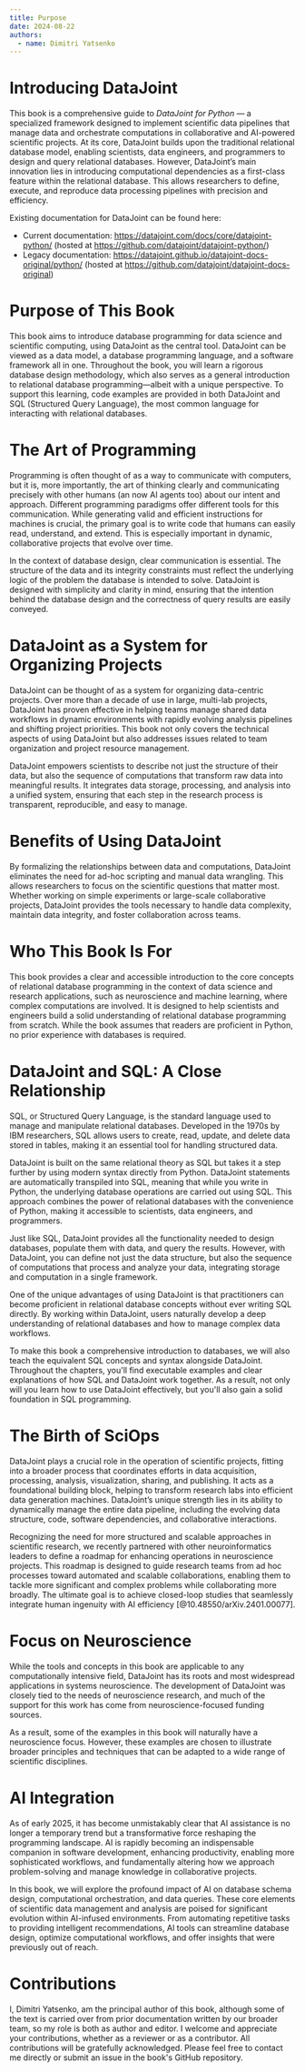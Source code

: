 ```yaml
---
title: Purpose
date: 2024-08-22
authors:
  - name: Dimitri Yatsenko
---
```


# Introducing DataJoint

This book is a comprehensive guide to *DataJoint for Python* — a specialized framework designed to implement scientific data pipelines that manage data and orchestrate computations in collaborative and AI-powered scientific projects. At its core, DataJoint builds upon the traditional relational database model, enabling scientists, data engineers, and programmers to design and query relational databases. However, DataJoint’s main innovation lies in introducing computational dependencies as a first-class feature within the relational database. This allows researchers to define, execute, and reproduce data processing pipelines with precision and efficiency.

Existing documentation for DataJoint can be found here:
* Current documentation: https://datajoint.com/docs/core/datajoint-python/  (hosted at https://github.com/datajoint/datajoint-python/)
* Legacy documentation: https://datajoint.github.io/datajoint-docs-original/python/ (hosted at https://github.com/datajoint/datajoint-docs-original)

# Purpose of This Book

This book aims to introduce database programming for data science and scientific computing, using DataJoint as the central tool. DataJoint can be viewed as a data model, a database programming language, and a software framework all in one. Throughout the book, you will learn a rigorous database design methodology, which also serves as a general introduction to relational database programming—albeit with a unique perspective. To support this learning, code examples are provided in both DataJoint and SQL (Structured Query Language), the most common language for interacting with relational databases.

# The Art of Programming

Programming is often thought of as a way to communicate with computers, but it is, more importantly, the art of thinking clearly and communicating precisely with other humans (an now AI agents too) about our intent and approach. Different programming paradigms offer different tools for this communication. While generating valid and efficient instructions for machines is crucial, the primary goal is to write code that humans can easily read, understand, and extend. This is especially important in dynamic, collaborative projects that evolve over time.

In the context of database design, clear communication is essential. The structure of the data and its integrity constraints must reflect the underlying logic of the problem the database is intended to solve. DataJoint is designed with simplicity and clarity in mind, ensuring that the intention behind the database design and the correctness of query results are easily conveyed.

# DataJoint as a System for Organizing Projects

DataJoint can be thought of as a system for organizing data-centric projects. Over more than a decade of use in large, multi-lab projects, DataJoint has proven effective in helping teams manage shared data workflows in dynamic environments with rapidly evolving analysis pipelines and shifting project priorities. This book not only covers the technical aspects of using DataJoint but also addresses issues related to team organization and project resource management.

DataJoint empowers scientists to describe not just the structure of their data, but also the sequence of computations that transform raw data into meaningful results. It integrates data storage, processing, and analysis into a unified system, ensuring that each step in the research process is transparent, reproducible, and easy to manage.

# Benefits of Using DataJoint

By formalizing the relationships between data and computations, DataJoint eliminates the need for ad-hoc scripting and manual data wrangling. This allows researchers to focus on the scientific questions that matter most. Whether working on simple experiments or large-scale collaborative projects, DataJoint provides the tools necessary to handle data complexity, maintain data integrity, and foster collaboration across teams.

# Who This Book Is For

This book provides a clear and accessible introduction to the core concepts of relational database programming in the context of data science and research applications, such as neuroscience and machine learning, where complex computations are involved. It is designed to help scientists and engineers build a solid understanding of relational database programming from scratch. While the book assumes that readers are proficient in Python, no prior experience with databases is required.


# DataJoint and SQL: A Close Relationship

SQL, or Structured Query Language, is the standard language used to manage and manipulate relational databases. Developed in the 1970s by IBM researchers, SQL allows users to create, read, update, and delete data stored in tables, making it an essential tool for handling structured data.

DataJoint is built on the same relational theory as SQL but takes it a step further by using modern syntax directly from Python. DataJoint statements are automatically transpiled into SQL, meaning that while you write in Python, the underlying database operations are carried out using SQL. This approach combines the power of relational databases with the convenience of Python, making it accessible to scientists, data engineers, and programmers.

Just like SQL, DataJoint provides all the functionality needed to design databases, populate them with data, and query the results. However, with DataJoint, you can define not just the data structure, but also the sequence of computations that process and analyze your data, integrating storage and computation in a single framework.

One of the unique advantages of using DataJoint is that practitioners can become proficient in relational database concepts without ever writing SQL directly. By working within DataJoint, users naturally develop a deep understanding of relational databases and how to manage complex data workflows.

To make this book a comprehensive introduction to databases, we will also teach the equivalent SQL concepts and syntax alongside DataJoint. Throughout the chapters, you'll find executable examples and clear explanations of how SQL and DataJoint work together. As a result, not only will you learn how to use DataJoint effectively, but you'll also gain a solid foundation in SQL programming.

# The Birth of SciOps
DataJoint plays a crucial role in the operation of scientific projects, fitting into a broader process that coordinates efforts in data acquisition, processing, analysis, visualization, sharing, and publishing. It acts as a foundational building block, helping to transform research labs into efficient data generation machines. DataJoint’s unique strength lies in its ability to dynamically manage the entire data pipeline, including the evolving data structure, code, software dependencies, and collaborative interactions.

Recognizing the need for more structured and scalable approaches in scientific research, we recently partnered with other neuroinformatics leaders to define a roadmap for enhancing operations in neuroscience projects. This roadmap is designed to guide research teams from ad hoc processes toward automated and scalable collaborations, enabling them to tackle more significant and complex problems while collaborating more broadly. The ultimate goal is to achieve closed-loop studies that seamlessly integrate human ingenuity with AI efficiency [@10.48550/arXiv.2401.00077].

# Focus on Neuroscience

While the tools and concepts in this book are applicable to any computationally intensive field, DataJoint has its roots and most widespread applications in systems neuroscience. The development of DataJoint was closely tied to the needs of neuroscience research, and much of the support for this work has come from neuroscience-focused funding sources.

As a result, some of the examples in this book will naturally have a neuroscience focus. However, these examples are chosen to illustrate broader principles and techniques that can be adapted to a wide range of scientific disciplines.

# AI Integration
As of early 2025, it has become unmistakably clear that AI assistance is no longer a temporary trend but a transformative force reshaping the programming landscape. AI is rapidly becoming an indispensable companion in software development, enhancing productivity, enabling more sophisticated workflows, and fundamentally altering how we approach problem-solving and manage knowledge in collaborative projects.

In this book, we will explore the profound impact of AI on database schema design, computational orchestration, and data queries. These core elements of scientific data management and analysis are poised for significant evolution within AI-infused environments. From automating repetitive tasks to providing intelligent recommendations, AI tools can streamline database design, optimize computational workflows, and offer insights that were previously out of reach.

# Contributions
I, Dimitri Yatsenko, am the principal author of this book, although some of the text is carried over from prior documentation written by our broader team, so my role is both as author and editor.
I welcome and appreciate your contributions, whether as a reviewer or as a contributor.
All contributions will be gratefully acknowledged.
Please feel free to contact me directly or submit an issue in the book's GitHub repository.